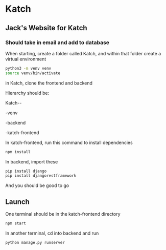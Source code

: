 # Katch

## Jack's Website for Katch

### Should take in email and add to database

When starting, create a folder called Katch, and within that folder create a virtual environment

```bash
python3 -m venv venv
source venv/bin/activate
```

in Katch, clone the frontend and backend

Hierarchy should be:

Katch-- 

  -venv
  
  -backend
  
  -katch-frontend
  
In katch-frontend, run this command to install dependencies
```bash
npm install
```

In backend, import these
```bash
pip install django
pip install djangorestframework
```

And you should be good to go

## Launch

One terminal should be in the katch-frontend directory
```bash
npm start
```

In another terminal, cd into backend and run
```bash
python manage.py runserver
```
